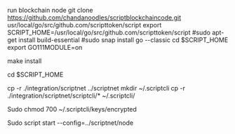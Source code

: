 run blockchain node
git clone https://github.com/chandanoodles/scriptblockchaincode.git usr/local/go/src/github.com/scripttoken/script
export SCRIPT_HOME=/usr/local/go/src/github.com/scripttoken/script
#sudo apt-get install build-essential
#sudo snap install go --classic
cd $SCRIPT_HOME
export GO111MODULE=on

make install

cd $SCRIPT_HOME

cp -r ./integration/scriptnet ../scriptnet
mkdir ~/.scriptcli
cp -r ./integration/scriptnet/scriptcli/* ~/.scriptcli/

Sudo chmod 700 ~/.scriptcli/keys/encrypted

Sudo script start --config=../scriptnet/node
